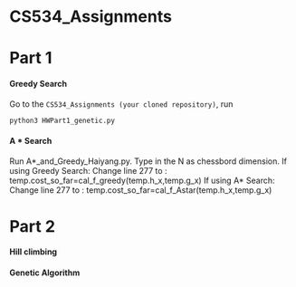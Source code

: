 # CS534_Assignments

# Part 1

#### Greedy Search

Go to the `CS534_Assignments (your cloned repository)`, run

```bash
python3 HWPart1_genetic.py
```

#### A * Search

Run A*_and_Greedy_Haiyang.py. Type in the N as chessbord dimension.
If using Greedy Search: Change line 277 to : temp.cost_so_far=cal_f_greedy(temp.h_x,temp.g_x)
If using A* Search: Change line 277 to : temp.cost_so_far=cal_f_Astar(temp.h_x,temp.g_x)

# Part 2

#### Hill climbing

#### Genetic Algorithm
